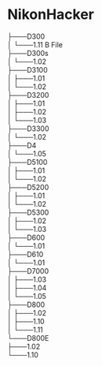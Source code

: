 # NikonHacker
├───D300 <br>
│   └───1.11 B File <br>
├───D300s <br>
│   └───1.02 <br>
├───D3100 <br>
│   ├───1.01 <br>
│   └───1.02 <br>
├───D3200 <br>
│   ├───1.01 <br>
│   ├───1.02 <br>
│   └───1.03 <br>
├───D3300 <br>
│   └───1.02 <br>
├───D4 <br>
│   └───1.05 <br>
├───D5100 <br>
│   ├───1.01 <br> 
│   └───1.02 <br>
├───D5200 <br>
│   ├───1.01 <br>
│   └───1.02 <br>
├───D5300 <br>
│   ├───1.02 <br>
│   └───1.03 <br>
├───D600 <br>
│   └───1.01 <br>
├───D610 <br>
│   └───1.01 <br>
├───D7000 <br>
│   ├───1.03 <br>
│   ├───1.04 <br>
│   └───1.05 <br>
├───D800 <br>
│   ├───1.02 <br>
│   ├───1.10 <br>
│   └───1.11 <br>
└───D800E <br>
    ├───1.02 <br>
    └───1.10
